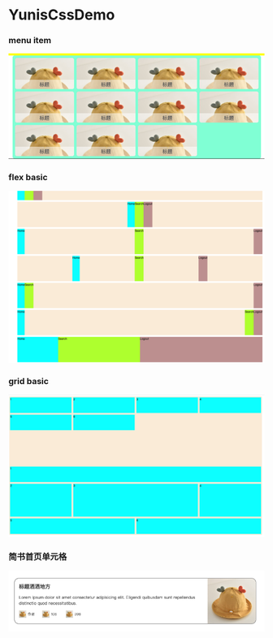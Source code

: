 # YunisCssDemo

### menu item

![](./image/menu.png)

### flex basic
![](./image/flex.png)

### grid basic
![](./image/grid.png)
### 简书首页单元格

![](./image/jianshu.png)

